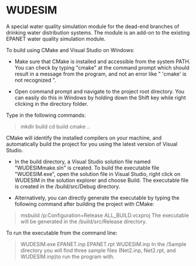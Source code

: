 # WUDESIM
A special water quality simulation module for the dead-end branches of drinking water distribution systems. The module is an add-on to the existing EPANET water quality simulation module.

To build using CMake and Visual Studio on Windows: 

- Make sure that CMake is installed and accessible from the system PATH. You can check by typing "cmake" at the command prompt which should result in a message from the program, and not an error like " 'cmake' is not recognized ".

- Open command prompt and navigate to the project root directory. You can easily do this in Windows by holding down the Shift key while right clicking in the directory folder.

Type in the following commands:
> mkdir build
> cd build
> cmake ..

CMake will identify the installed compilers on your machine, and automatically build the project for you using the latest version of Visual Studio. 

- In the build directory, a Visual Studio solution file named "WUDESIMmake.sln" is created. To build the executable file "WUDESIM.exe", open the solution file in Visual Studio, right click on WUDESIM in the solution explorer and choose Build. The executable file is created in the /build/src/Debug directory.

- Alternatively, you can directly generate the executable by typing the following command after building the project with CMake:
>msbuild /p:Configuration=Release ALL_BUILD.vcxproj
The executable will be generated in the /build/src/Release directory.

To run the executable from the command line:
>WUDESIM.exe EPANET.inp EPANET.rpt WUDESIM.inp
In the /Sample directory you will find three sample files (Net2.inp, Net2.rpt, and WUDESIM.inp)to run the program with.